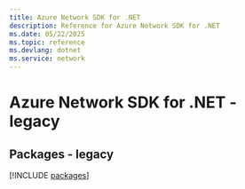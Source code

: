 ```yaml
---
title: Azure Network SDK for .NET
description: Reference for Azure Network SDK for .NET
ms.date: 05/22/2025
ms.topic: reference
ms.devlang: dotnet
ms.service: network
---
```

# Azure Network SDK for .NET - legacy
## Packages - legacy
[!INCLUDE [packages](network-index.md)]